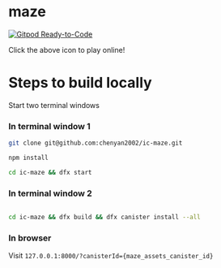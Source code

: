 # maze

[![Gitpod Ready-to-Code](https://img.shields.io/badge/Gitpod-Ready--to--Code-blue?logo=gitpod)](https://gitpod.io/#https://github.com/chenyan2002/ic-maze)

Click the above icon to play online!

# Steps to build locally

Start two terminal windows

### In terminal window 1
```bash
git clone git@github.com:chenyan2002/ic-maze.git

npm install

cd ic-maze && dfx start

```

### In terminal window 2

```bash

cd ic-maze && dfx build && dfx canister install --all

```

### In browser
Visit `127.0.0.1:8000/?canisterId={maze_assets_canister_id}`
